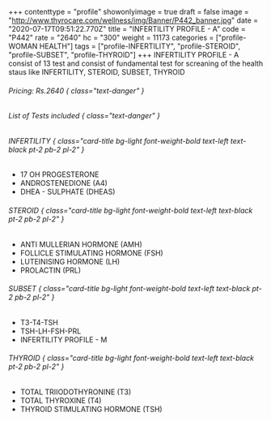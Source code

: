 +++
contenttype = "profile"
showonlyimage = true
draft = false
image = "http://www.thyrocare.com/wellness/img/Banner/P442_banner.jpg"
date = "2020-07-17T09:51:22.770Z"
title = "INFERTILITY PROFILE - A"
code = "P442"
rate = "2640"
hc = "300"
weight = 11173
categories = ["profile-WOMAN HEALTH"]
tags = ["profile-INFERTILITY", "profile-STEROID", "profile-SUBSET", "profile-THYROID"]
+++
INFERTILITY PROFILE - A consist of 13 test and consist of fundamental test for screaning of the health staus like INFERTILITY, STEROID, SUBSET, THYROID
<!--more-->
###### Pricing: Rs.2640 { class="text-danger" }

###### List of Tests included { class="text-danger" }

###### INFERTILITY { class="card-title bg-light font-weight-bold text-left text-black pt-2 pb-2 pl-2" } 
* 17 OH PROGESTERONE
* ANDROSTENEDIONE (A4)
* DHEA - SULPHATE (DHEAS)
###### STEROID { class="card-title bg-light font-weight-bold text-left text-black pt-2 pb-2 pl-2" } 
* ANTI MULLERIAN HORMONE (AMH)
* FOLLICLE STIMULATING HORMONE (FSH)
* LUTEINISING HORMONE (LH)
* PROLACTIN (PRL)
###### SUBSET { class="card-title bg-light font-weight-bold text-left text-black pt-2 pb-2 pl-2" } 
* T3-T4-TSH
* TSH-LH-FSH-PRL
* INFERTILITY PROFILE - M
###### THYROID { class="card-title bg-light font-weight-bold text-left text-black pt-2 pb-2 pl-2" } 
* TOTAL TRIIODOTHYRONINE (T3)
* TOTAL THYROXINE (T4)
* THYROID STIMULATING HORMONE (TSH)
